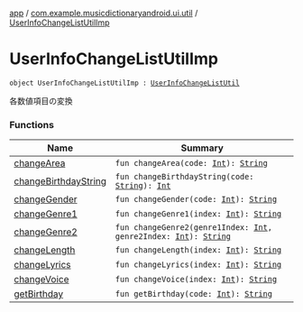 [app](../../index.md) / [com.example.musicdictionaryandroid.ui.util](../index.md) / [UserInfoChangeListUtilImp](./index.md)

# UserInfoChangeListUtilImp

`object UserInfoChangeListUtilImp : `[`UserInfoChangeListUtil`](../-user-info-change-list-util/index.md)

各数値項目の変換

### Functions

| Name | Summary |
|---|---|
| [changeArea](change-area.md) | `fun changeArea(code: `[`Int`](https://kotlinlang.org/api/latest/jvm/stdlib/kotlin/-int/index.html)`): `[`String`](https://kotlinlang.org/api/latest/jvm/stdlib/kotlin/-string/index.html) |
| [changeBirthdayString](change-birthday-string.md) | `fun changeBirthdayString(code: `[`String`](https://kotlinlang.org/api/latest/jvm/stdlib/kotlin/-string/index.html)`): `[`Int`](https://kotlinlang.org/api/latest/jvm/stdlib/kotlin/-int/index.html) |
| [changeGender](change-gender.md) | `fun changeGender(code: `[`Int`](https://kotlinlang.org/api/latest/jvm/stdlib/kotlin/-int/index.html)`): `[`String`](https://kotlinlang.org/api/latest/jvm/stdlib/kotlin/-string/index.html) |
| [changeGenre1](change-genre1.md) | `fun changeGenre1(index: `[`Int`](https://kotlinlang.org/api/latest/jvm/stdlib/kotlin/-int/index.html)`): `[`String`](https://kotlinlang.org/api/latest/jvm/stdlib/kotlin/-string/index.html) |
| [changeGenre2](change-genre2.md) | `fun changeGenre2(genre1Index: `[`Int`](https://kotlinlang.org/api/latest/jvm/stdlib/kotlin/-int/index.html)`, genre2Index: `[`Int`](https://kotlinlang.org/api/latest/jvm/stdlib/kotlin/-int/index.html)`): `[`String`](https://kotlinlang.org/api/latest/jvm/stdlib/kotlin/-string/index.html) |
| [changeLength](change-length.md) | `fun changeLength(index: `[`Int`](https://kotlinlang.org/api/latest/jvm/stdlib/kotlin/-int/index.html)`): `[`String`](https://kotlinlang.org/api/latest/jvm/stdlib/kotlin/-string/index.html) |
| [changeLyrics](change-lyrics.md) | `fun changeLyrics(index: `[`Int`](https://kotlinlang.org/api/latest/jvm/stdlib/kotlin/-int/index.html)`): `[`String`](https://kotlinlang.org/api/latest/jvm/stdlib/kotlin/-string/index.html) |
| [changeVoice](change-voice.md) | `fun changeVoice(index: `[`Int`](https://kotlinlang.org/api/latest/jvm/stdlib/kotlin/-int/index.html)`): `[`String`](https://kotlinlang.org/api/latest/jvm/stdlib/kotlin/-string/index.html) |
| [getBirthday](get-birthday.md) | `fun getBirthday(code: `[`Int`](https://kotlinlang.org/api/latest/jvm/stdlib/kotlin/-int/index.html)`): `[`String`](https://kotlinlang.org/api/latest/jvm/stdlib/kotlin/-string/index.html) |
